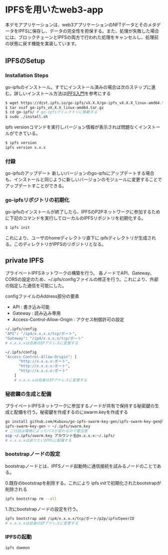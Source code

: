 # IPFSを用いたweb3-app
本デモアプリケーションは、web3アプリケーションのNFTデータとそのメタデータをIPFSに保存し、データの完全性を担保する。また、処理が失敗した場合には、ブロックチェーンとIPFSの両方で行われた処理をキャンセルし、処理前の状態に戻す機能を実装しています。

## IPFSのSetup
### Installation Steps
go-ipfsのインストール。すでにインストール済みの場合は次のステップに進む。詳しいインストール方法は[IPFS入門](https://ipfs-book.decentralized-web.jp/install_ipfs/)を参考にする

```bash
$ wget https://dist.ipfs.io/go-ipfs/vX.X.X/go-ipfs_vX.X.X_linux-amd64.tar.gz    #URLは、環境やバージョンにより適宜変更してください。
$ tar xvzf go-ipfs_vX.X.X_linux-amd64.tar.gz
$ cd go-ipfs/ # go-ipfsディレクトリに移動する
$ sudo ./install.sh
```
ipfs versionコマンドを実行しバージョン情報が表示されば問題なくインストールができている。

```bash
$ ipfs version
ipfs version x.x.x
```

### 付録
go-ipfsのアップデート
新しいバージョンのgo-ipfsにアップデートする場合も、インストールと同じように新しいバージョンのモジュールに変更することでアップデートすことができる。

### go-ipfsリポジトリの初期化
go-ipfsのインストールが終了したら、IPFSのP2Pネットワークに参加するために下記のコマンドを実行してローカルのIPFSリポジトリを初期化する。
```bash
$ ipfs init
```
これにより、ユーザのhomeディレクトリ直下に.ipfsディレクトリが生成される。このディレクトリがIPFSのリポジトリとなる。

## private IPFS
プライベートIPFSネットワークの構築を行う。
各ノードでAPI、Gateway、CORSの設定のため、~/.ipfs/configファイルの修正を行う。これにより、外部の指定した通信を可能にした。

configファイルのAddress部分の要素
* API : 書き込み可能
* Gateway : 読み込み専用
* Access-Control-Allow-Origin : アクセス制御許可の設定

```bash
~/.ipfs/config
"API": "/ip4/x.x.x.x/tcp/ポート",
"Gateway": "/ip4/x.x.x.x/tcp/ポート"
# x.x.x.xは自身のIPアドレスに変更する
```

```bash
~/.ipfs/config
"Access-Control-Allow-Origin": [
      "http://x.x.x.x:ポート",
      "http://x.x.x.x:ポート",
      "http://x.x.x.x:ポート"
    ]
    # x.x.x.xは自身のIPアドレスに変更する
```

### 秘密鍵の生成と配備
プライベートIPFSネットワークに参加するノードが共有で保持する秘密鍵の生成と配備を行う。秘密鍵を作成するのにswarm.keyを作成する
```bash
go install github.com/Kubuxu/go-ipfs-swarm-key-gen/ipfs-swarm-key-gen@latest
ipfs-swarm-key-gen > ~/.ipfs/swarm.key
# 二行目は環境によってパスが変わるので要注意
scp ~/.ipfs/swarm.key アカウント名@x.x.x.x:~/.ipfs/
# x.x.x.xは送りたいIPFSに配備する
```
### bootstrapノードの設定
bootstrapノードとは、IPFSノード起動時に通信接続を試みるノードのことである。

0.既存のbootstrapを削除する。これにより ipfs initで初期化されたbootstrapが削除される
```bash
ipfs bootstrap rm --all
```

1.次にbootstrapノードの設定を行う。
```bash
ipfs bootstrap add /ip4/x.x.x.x/tcp/ポート/p2p/ipfsのpeerID
# x.x.x.xは自身のIPアドレスに変更する
```

### IPFSの起動
```bash
ipfs daemon
```